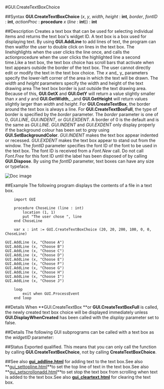 
#GUI.CreateTextBoxChoice

##Syntax
**GUI.CreateTextBoxChoice** (_x_, _y_, _width_, _height_ : **int**,    _border_, _fontID_ : **int**, _actionProc_ : **procedure** _x_ (_line_ : **int**)) : **int**



##Description
Creates a text box that can be used for selecting individual items and returns the text box's widget ID. 
A text box is a box used for displaying text. By using **GUI.AddLine** to add lines of text, the program can then waitfor the user to double click on lines in the text box.  The linehighlights when the user clicks the line once, and calls the actionprocedure when the user clicks the highlighted line a second time.Like a text box, the text box choice has scroll bars that activate when text appears outside the border of the text box. The user cannot directly edit or modify the text in the text box choice.
The _x_ and_ y_ parameters specify the lower-left corner of the area in which the text will be drawn. The _width_ and _height_ parameters specify the width and height of the text drawing area The text box border is just outside the text drawing area. Because of this, **GUI.GetX** and **GUI.GetY** will return a value slightly smaller than _x_ and _y_ and **GUI.GetWidth**_ _and **GUI.GetHeight** will return values slightly larger than _width_ and _height_.
For **GUI.CreateTextBox**, the border around the text box is always a line. For **GUI.CreateTextBoxFull**, the type of border is specified by the _border_ parameter. The _border_ parameter is one of 0, _GUI.LINE_, _GUI.INDENT_, or _GUI.EXDENT_. A border of 0 is the default and is the same as _GUI.LINE_. _GUI.INDENT_ and _GUI.EXDENT_ only display properly if the background colour has been set to _gray_ using **GUI.SetBackgroundColor**. _GUI.INDENT_ makes the text box appear indented or recessed. _GUI.EXDENT_ makes the text box appear to stand out from the window. The _fontID_ parameter specifies the font ID of the font to be used in the text box. The font ID is received from a _Font.New_ call. Do not call _Font.Free_ for this font ID until the label has been disposed of by calling **GUI.Dispose**.
By using the _fontID_ parameter, text boxes can have any size or typeface.


![Doc image](gui_createtextboxchoice01.gif)


##Example
The following program displays the contents of a file in a text box.



        import GUI 

        procedure ChoseLine (line : int)
            location (1, 1)
            put "The user chose ", line
        end ChoseLine
        
        var x : int := GUI.CreateTextBoxChoice (20, 20, 200, 100, 0, 0, ChoseLine)

	GUI.AddLine (x, "Choose A")
	GUI.AddLine (x, "Choose B")
	GUI.AddLine (x, "Choose C")
	GUI.AddLine (x, "Choose D")
	GUI.AddLine (x, "Choose E")
	GUI.AddLine (x, "Choose F")
	GUI.AddLine (x, "Choose G")
	GUI.AddLine (x, "Choose H")
	GUI.AddLine (x, "Choose I")
	GUI.AddLine (x, "Choose J")

        loop
            exit when GUI.ProcessEvent
        end loop
##Details
When **GUI.CreateTextBox **or **GUI.CreateTextBoxFull** is called, the newly created text box choice will be displayed immediately unless **GUI.DisplayWhenCreated** has been called with the _display_ parameter set to false. 



##Details
The following GUI subprograms can be called with a text box as the _widgetID_ parameter:






##Status
Exported qualified.
This means that you can only call the function by calling **GUI.CreateTextBoxChoice**, not by calling **CreateTextBoxChoice**.



##See also
**[gui_addline.html](GUI.AddLine)** for adding text to the text box.See also **[gui_settopline.html](GUI.SetTopLine)**to set the top line of text in the text box.See also **[gui_setscrollonadd.html](GUI.SetScrollOnAdd)**to set stop the text box from scrolling when text is added to the text box.See also **[gui_cleartext.html](GUI.ClearText)** for clearing the text box.


